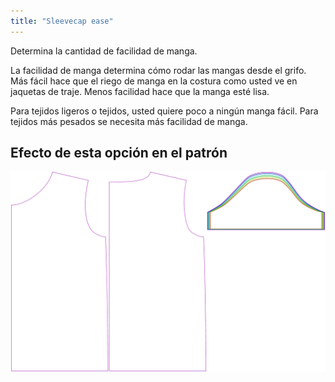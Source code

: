 ```yaml
---
title: "Sleevecap ease"
---
```


Determina la cantidad de facilidad de manga.

<Note>

La facilidad de manga determina cómo rodar las mangas desde el grifo.
Más fácil hace que el riego de manga en la costura como usted ve en jaquetas de traje. Menos facilidad hace que la manga esté lisa.

Para tejidos ligeros o tejidos, usted quiere poco a ningún manga fácil. Para tejidos más pesados se necesita más facilidad de manga.

</Note>

## Efecto de esta opción en el patrón

![Esta imagen muestra el efecto de esta opción superponiendo varias variantes que tienen un valor diferente para esta opción](teagan_sleevecapease_sample.svg "Effect of this option on the pattern")
